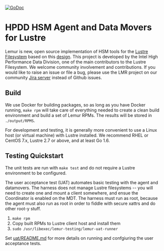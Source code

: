 [![GoDoc](https://godoc.org/github.com/intel-hpdd/lemur/dmplugin?status.svg)](https://godoc.org/github.com/intel-hpdd/lemur/dmplugin)

# HPDD HSM Agent and Data Movers for Lustre

Lemur is new, open source implementation of HSM tools for the [Lustre Filesystem](http://lustre.org) based on this
[design](https://wiki.hpdd.intel.com/display/PUB/HSM+Agent+Design). This project
is developed by the Intel High Performance Data Division, one of the main
contributors to the Lustre Filesystem. We welcome community involvement and
contributions. If you would like to raise an issue or file a bug, please use the
LMR project on our community [Jira
server](https://jira.whamcloud.com/projects/LMR) instead of Github issues.


## Build

We use Docker for building packages, so as long as you have Docker running,
`make rpm` will take care of everything needed to create a clean build
environment and build a set of Lemur RPMs. The results will be stored in
`./output/RPMS`.

For development and testing, it is generally more convenient to use a Linux host
(or virtual machine) with Lustre installed. We recommend RHEL or CentOS 7.x,
Lustre 2.7 or above, and at least Go 1.6.


## Testing Quickstart

The unit tests are run with `make test` and do not require a Lustre environment
to be configured.

The user acceptance test (UAT) automates basic testing with the agent and
datamovers. The harness does not manage Lustre filesystems -- you will need to
create one and mount a client somewhere, and ensue the Coordinator is enabled on
the MDT. The harness must run as root, because the agent must also run as root in
order to fiddle with secure xattrs and do other root-y stuff.


1. `make rpm`
1. Copy built RPMs to Lustre client host and install them
1. `sudo /usr/libexec/lemur-testing/lemur-uat-runner`

Set [uat/README.md](uat/README.md) for more details on running and confgiuring the user acceptance tests.
